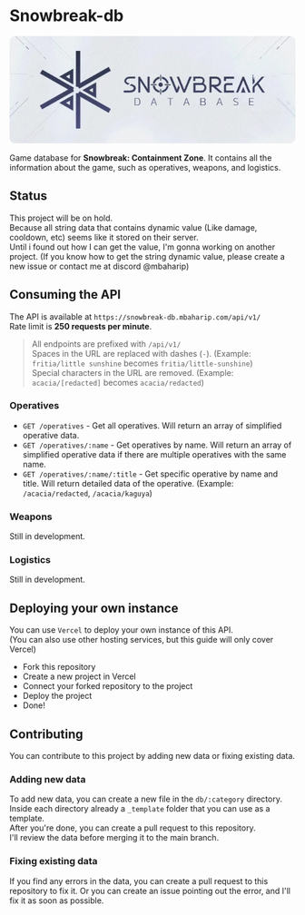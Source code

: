 # Snowbreak-db

<p align="center">
  <img src="public/img/banner.webp" alt="Banner">
</p>

Game database for **Snowbreak: Containment Zone**.
It contains all the information about the game, such as operatives, weapons, and logistics.

## Status
This project will be on hold.  
Because all string data that contains dynamic value (Like damage, cooldown, etc) seems like it stored on their server.  
Until i found out how I can get the value, I'm gonna working on another project. (If you know how to get the string dynamic value, please create a new issue or contact me at discord @mbaharip)

## Consuming the API

The API is available at `https://snowbreak-db.mbaharip.com/api/v1/`  
Rate limit is **250 requests per minute**.

> All endpoints are prefixed with `/api/v1/`  
> Spaces in the URL are replaced with dashes (`-`). (Example: `fritia/little sunshine` becomes `fritia/little-sunshine`)  
> Special characters in the URL are removed. (Example: `acacia/[redacted]` becomes `acacia/redacted`)

### Operatives

- `GET /operatives` - Get all operatives. Will return an array of simplified operative data.
- `GET /operatives/:name` - Get operatives by name. Will return an array of simplified operative data if there are multiple operatives with the same name.
- `GET /operatives/:name/:title` - Get specific operative by name and title. Will return detailed data of the operative. (Example: `/acacia/redacted`, `/acacia/kaguya`)

### Weapons

Still in development.

### Logistics

Still in development.

## Deploying your own instance

You can use `Vercel` to deploy your own instance of this API.  
(You can also use other hosting services, but this guide will only cover Vercel)

- Fork this repository
- Create a new project in Vercel
- Connect your forked repository to the project
- Deploy the project
- Done!

## Contributing

You can contribute to this project by adding new data or fixing existing data.

### Adding new data

To add new data, you can create a new file in the `db/:category` directory.  
Inside each directory already a `_template` folder that you can use as a template.  
After you're done, you can create a pull request to this repository.  
I'll review the data before merging it to the main branch.

### Fixing existing data

If you find any errors in the data, you can create a pull request to this repository to fix it.
Or you can create an issue pointing out the error, and I'll fix it as soon as possible.
